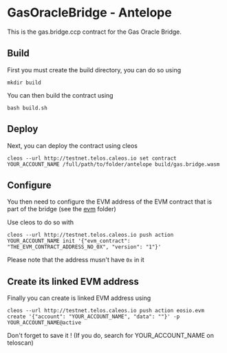 # GasOracleBridge - Antelope

This is the gas.bridge.ccp contract for the Gas Oracle Bridge.

## Build

First you must create the build directory, you can do so using

`mkdir build`

You can then build the contract using

`bash build.sh`

## Deploy

Next, you can deploy the contract using cleos 

`cleos --url http://testnet.telos.caleos.io set contract YOUR_ACCOUNT_NAME /full/path/to/folder/antelope build/gas.bridge.wasm`

## Configure

You then need to configure the EVM address of the EVM contract that is part of the bridge (see the [evm](https://github.com/telosnetwork/gas-oracle-bridge/tree/master/evm) folder)

Use cleos to do so with

`cleos --url http://testnet.telos.caleos.io push action YOUR_ACCOUNT_NAME init '{"evm_contract": "THE_EVM_CONTRACT_ADDRESS_NO_0X", "version": "1"}'`

Please note that the address musn't have `0x` in it

## Create its linked EVM address

Finally you can create is linked EVM address using

`cleos --url http://testnet.telos.caleos.io push action eosio.evm create '{"account": "YOUR_ACCOUNT_NAME", "data": ""}' -p YOUR_ACCOUNT_NAME@active`

Don't forget to save it ! (If you do, search for YOUR_ACCOUNT_NAME on teloscan)
